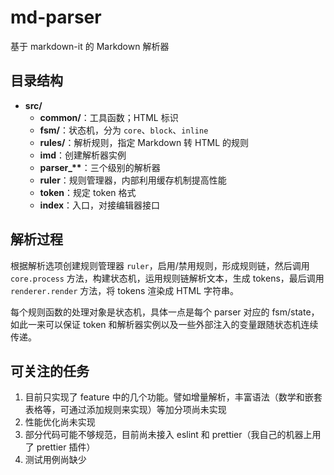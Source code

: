 # md-parser

基于 markdown-it 的 Markdown 解析器

## 目录结构

- **src/**
  - **common/**：工具函数；HTML 标识
  - **fsm/**：状态机，分为 `core`、`block`、`inline`
  - **rules/**：解析规则，指定 Markdown 转 HTML 的规则
  - **imd**：创建解析器实例
  - **parser\_\*\***：三个级别的解析器
  - **ruler**：规则管理器，内部利用缓存机制提高性能
  - **token**：规定 token 格式
  - **index**：入口，对接编辑器接口

## 解析过程

根据解析选项创建规则管理器 `ruler`，启用/禁用规则，形成规则链，然后调用 `core.process` 方法，构建状态机，运用规则链解析文本，生成 tokens，最后调用 `renderer.render` 方法，将 tokens 渲染成 HTML 字符串。

每个规则函数的处理对象是状态机，具体一点是每个 parser 对应的 fsm/state，如此一来可以保证 token 和解析器实例以及一些外部注入的变量跟随状态机连续传递。

## 可关注的任务

1. 目前只实现了 feature 中的几个功能。譬如增量解析，丰富语法（数学和嵌套表格等，可通过添加规则来实现）等加分项尚未实现
2. 性能优化尚未实现
3. 部分代码可能不够规范，目前尚未接入 eslint 和 prettier（我自己的机器上用了 prettier 插件）
4. 测试用例尚缺少
